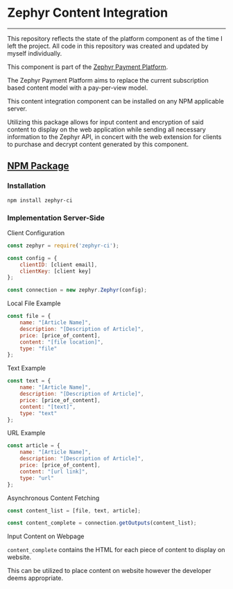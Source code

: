 # Zephyr Content Integration
***
This repository reflects the state of the platform component as of the time I left the project. All code in this repository was created and updated by myself individually.

This component is part of the [Zephyr Payment Platform](https://gitlab.com/zephyr-payments).

The Zephyr Payment Platform aims to replace the current subscription based content model with a pay-per-view model.

This content integration component can be installed on any NPM applicable server.

Utilizing this package allows for input content and encryption of said content to display on the web application while sending all necessary information to the Zephyr API, in concert with the web extension for clients to purchase and decrypt content generated by this component.

## [NPM Package](https://www.npmjs.com/package/zephyr-ci)

### Installation
`npm install zephyr-ci`

### Implementation Server-Side
Client Configuration
```javascript
const zephyr = require('zephyr-ci');

const config = {
    clientID: [client email],
    clientKey: [client key]
};

const connection = new zephyr.Zephyr(config);
```

Local File Example
```javascript
const file = {
    name: "[Article Name]",
    description: "[Description of Article]",
    price: [price_of_content],
    content: "[file location]",
    type: "file"
};
```

Text Example
```javascript
const text = {
    name: "[Article Name]",
    description: "[Description of Article]",
    price: [price_of_content],
    content: "[text]",
    type: "text"
};
```

URL Example
```javascript
const article = {
    name: "[Article Name]",
    description: "[Description of Article]",
    price: [price_of_content],
    content: "[url link]",
    type: "url"
};
```

Asynchronous Content Fetching
```javascript
const content_list = [file, text, article];

const content_complete = connection.getOutputs(content_list);
```

Input Content on Webpage

`content_complete` contains the HTML for each piece of content to display on website.

This can be utilized to place content on website however the developer deems appropriate.
